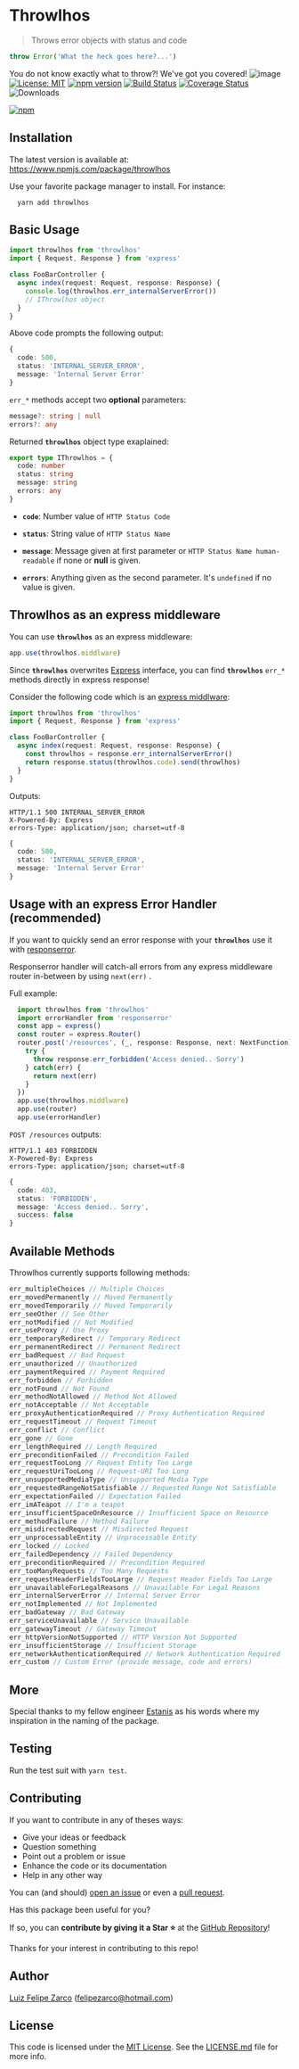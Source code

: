 # Throwlhos

> Throws error objects with status and code

```typescript
throw Error('What the heck goes here?...')
```
You do not know exactly what to throw?! We've got you covered! 
![image](https://user-images.githubusercontent.com/11004919/186556459-a515de65-2adc-43b7-a2fc-1eb0a2be076c.png)
[![License: MIT](https://img.shields.io/badge/License-MIT-blue.svg)](https://opensource.org/licenses/MIT) [![npm version](https://badge.fury.io/js/throwlhos.svg)](https://badge.fury.io/js/felipezarco%2Fthrowlhos) [![Build Status](https://travis-ci.org/felipezarco/throwlhos.svg?branch=master)](https://travis-ci.org/felipezarco/throwlhos) [![Coverage Status](https://coveralls.io/repos/github/felipezarco/throwlhos/badge.svg?branch=master)](https://coveralls.io/github/felipezarco/throwlhos?branch=master) ![Downloads](https://img.shields.io/npm/dw/throwlhos)

[![npm](https://nodei.co/npm/throwlhos.png)](https://www.npmjs.com/package/throwlhos)

## Installation

The latest version is available at: https://www.npmjs.com/package/throwlhos

Use your favorite package manager to install. For instance: 

```
  yarn add throwlhos
```

## Basic Usage

```typescript
import throwlhos from 'throwlhos'
import { Request, Response } from 'express'

class FooBarController {
  async index(request: Request, response: Response) {
    console.log(throwlhos.err_internalServerError())
    // IThrowlhos object
  }
}
```

Above code prompts the following output:
```typescript
{
  code: 500,
  status: 'INTERNAL_SERVER_ERROR',
  message: 'Internal Server Error'
} 
```

`err_*` methods accept two **optional** parameters:
```typescript
message?: string | null
errors?: any
```

Returned **`throwlhos`** object type exaplained:

````typescript
export type IThrowlhos = {
  code: number
  status: string
  message: string
  errors: any
}
````
* **`code`**: Number value of `HTTP Status Code`

* **`status`**: String value of `HTTP Status Name`

* **`message`**: Message given at first parameter or `HTTP Status Name human-readable` if none or **null** is given.

* **`errors`**: Anything given as the second parameter. It's `undefined` if no value is given.

## Throwlhos as an express middleware

You can use **`throwlhos`** as an express middleware:

```typescript
app.use(throwlhos.middlware)
```

Since **`throwlhos`** overwrites [Express](https://www.npmjs.com/package/express) interface, you can find **`throwlhos`** `err_*` methods directly in express response! 

Consider the following code which is an [express middlware](https://expressjs.com/en/guide/writing-middleware.html):

```typescript
import throwlhos from 'throwlhos'
import { Request, Response } from 'express'

class FooBarController {
  async index(request: Request, response: Response) {
    const throwlhos = response.err_internalServerError()
    return response.status(throwlhos.code).send(throwlhos)
  }
}
```

Outputs:
```
HTTP/1.1 500 INTERNAL_SERVER_ERROR
X-Powered-By: Express
errors-Type: application/json; charset=utf-8
```
```typescript
{
  code: 500,
  status: 'INTERNAL_SERVER_ERROR',
  message: 'Internal Server Error'
} 
```

## Usage with an express Error Handler (recommended)

If you want to quickly send an error response with your **`throwlhos`** use it with [responserror](https://www.npmjs.com/package/throwlhos).

Responserror handler will catch-all errors from any express middleware router in-between by using `next(err)` .

Full example:

```typescript
  import throwlhos from 'throwlhos'
  import errorHandler from 'responserror'
  const app = express()
  const router = express.Router()
  router.post('/resources', (_, response: Response, next: NextFunction) => {
    try {
      throw response.err_forbidden('Access denied.. Sorry')
    } catch(err) {
      return next(err)
    }
  })
  app.use(throwlhos.middlware)
  app.use(router)
  app.use(errorHandler)
```

`POST /resources` outputs:
```
HTTP/1.1 403 FORBIDDEN
X-Powered-By: Express
errors-Type: application/json; charset=utf-8
```
```typescript
{
  code: 403,
  status: 'FORBIDDEN',
  message: 'Access denied.. Sorry',
  success: false
}
```

## Available Methods

Throwlhos currently supports following methods:

````typescript
err_multipleChoices // Multiple Choices
err_movedPermanently // Moved Permanently
err_movedTemporarily // Moved Temporarily
err_seeOther // See Other
err_notModified // Not Modified
err_useProxy // Use Proxy
err_temporaryRedirect // Temporary Redirect
err_permanentRedirect // Permanent Redirect
err_badRequest // Bad Request
err_unauthorized // Unauthorized
err_paymentRequired // Payment Required
err_forbidden // Forbidden
err_notFound // Not Found
err_methodNotAllowed // Method Not Allowed
err_notAcceptable // Not Acceptable
err_proxyAuthenticationRequired // Proxy Authentication Required
err_requestTimeout // Request Timeout
err_conflict // Conflict
err_gone // Gone
err_lengthRequired // Length Required
err_preconditionFailed // Precondition Failed
err_requestTooLong // Request Entity Too Large
err_requestUriTooLong // Request-URI Too Long
err_unsupportedMediaType // Unsupported Media Type
err_requestedRangeNotSatisfiable // Requested Range Not Satisfiable
err_expectationFailed // Expectation Failed
err_imATeapot // I'm a teapot
err_insufficientSpaceOnResource // Insufficient Space on Resource
err_methodFailure // Method Failure
err_misdirectedRequest // Misdirected Request
err_unprocessableEntity // Unprocessable Entity
err_locked // Locked
err_failedDependency // Failed Dependency
err_preconditionRequired // Precondition Required
err_tooManyRequests // Too Many Requests
err_requestHeaderFieldsTooLarge // Request Header Fields Too Large
err_unavailableForLegalReasons // Unavailable For Legal Reasons
err_internalServerError // Internal Server Error
err_notImplemented // Not Implemented
err_badGateway // Bad Gateway
err_serviceUnavailable // Service Unavailable
err_gatewayTimeout // Gateway Timeout
err_httpVersionNotSupported // HTTP Version Not Supported
err_insufficientStorage // Insufficient Storage
err_networkAuthenticationRequired // Network Authentication Required
err_custom // Custom Error (provide message, code and errors)
````

## More

Special thanks to my fellow engineer [Estanis](https://github.com/Christopher-Estanis) as his words where my inspiration in the naming of the package.

## Testing

Run the test suit with `yarn test`.

## Contributing

If you want to contribute in any of theses ways:

- Give your ideas or feedback
- Question something
- Point out a problem or issue
- Enhance the code or its documentation
- Help in any other way

You can (and should) [open an issue](https://github.com/felipezarco/throwlhos/issues/new) or even a [pull request](https://github.com/felipezarco/throwlhos/compare).

Has this package been useful for you? 

If so, you can **contribute by giving it a Star ⭐** at the [GitHub Repository](https://github.com/felipezarco/throwlhos)!

Thanks for your interest in contributing to this repo!

## Author

[Luiz Felipe Zarco](https://github.com/felipezarco) (felipezarco@hotmail.com)

## License

This code is licensed under the [MIT License](https://github.com/felipezarco/throwlhos/blob/master/LICENSE.md). See the [LICENSE.md](https://github.com/felipezarco/throwlhos/blob/master/LICENSE.md) file for more info.
